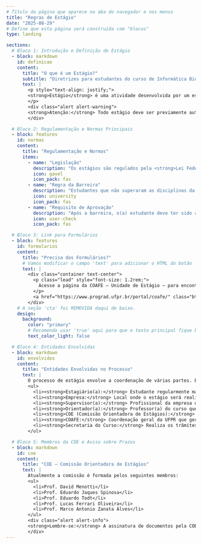 ```yaml
---
# Título da página que aparece na aba do navegador e nos menus
title: "Regras de Estágio"
date: "2025-08-29"
# Define que esta página será construída com "blocos"
type: landing

sections:
  # Bloco 1: Introdução e Definição de Estágio
  - block: markdown
    id: definicao
    content:
      title: "O que é um Estágio?"
      subtitle: "Diretrizes para estudantes do curso de Informática Biomédica da UFPR"
      text: |
        <p style="text-align: justify;">
        <strong>Estágio</strong> é uma atividade desenvolvida por um estudante em uma empresa ou outra instituição, na área do curso, visando proporcionar ao(à) estudante a oportunidade de colocar em prática os conhecimentos adquiridos. Um estágio pode ter até 6 horas diárias, até 30 horas semanais e até 24 meses na mesma empresa.
        </p>
        <div class="alert alert-warning">
        <strong>Atenção:</strong> Todo estágio deve ser previamente autorizado pelo curso e pela universidade. Sem essa autorização prévia, seu estágio não existe oficialmente e seu trabalho nele é ilegal.
        </div>

  # Bloco 2: Regulamentação e Normas Principais
  - block: features
    id: normas
    content:
      title: "Regulamentação e Normas"
      items:
        - name: "Legislação"
          description: "Os estágios são regulados pela <strong>Lei Federal 11.788/2008</strong> e pelo <strong>Manual de Estágios da COAFE/UFPR</strong>."
          icon: gavel
          icon_pack: fas
        - name: "Regra da Barreira"
          description: "Estudantes que não superaram as disciplinas da barreira <strong>não possuem autorização</strong> para estagiar, salvo exceções analisadas pela COE."
          icon: university
          icon_pack: fas
        - name: "Requisito de Aprovação"
          description: "Após a barreira, o(a) estudante deve ter sido aprovado(a) em, no mínimo, <strong>50% das disciplinas</strong> cursadas no semestre anterior."
          icon: user-check
          icon_pack: fas

  # Bloco 3: Link para Formulários
  - block: features
    id: formularios
    content:
      title: "Precisa dos Formulários?"
      # Vamos modificar o campo 'text' para adicionar o HTML do botão
      text: |
        <div class="container text-center">
          <p class="lead" style="font-size: 1.2rem;">
            Acesse a página da COAFE – Unidade de Estágio – para encontrar todos os formulários úteis para a contratação, regularização e encerramento de estágios na UFPR.
          </p>
          <a href="https://www.prograd.ufpr.br/portal/coafe/" class="btn btn-lg btn-light mt-3" target="_blank" rel="noopener">Acessar Página da COAFE</a>
        </div>
    # A seção 'cta' foi REMOVIDA daqui de baixo.
    design:
      background:
        color: "primary"
        # Recomendo usar 'true' aqui para que o texto principal fique branco e contraste com o fundo 'primary'
        text_color_light: false

  # Bloco 4: Entidades Envolvidas
  - block: markdown
    id: envolvidos
    content:
      title: "Entidades Envolvidas no Processo"
      text: |
        O processo de estágio envolve a coordenação de várias partes. É importante saber a quem se reportar:
        <ul>
          <li><strong>Estagiário(a):</strong> Estudante regularmente matriculado no curso.</li>
          <li><strong>Empresa:</strong> Local onde o estágio será realizado.</li>
          <li><strong>Supervisor(a):</strong> Profissional da empresa que acompanha o estágio.</li>
          <li><strong>Orientador(a):</strong> Professor(a) do curso que acompanha academicamente o estágio.</li>
          <li><strong>COE (Comissão Orientadora de Estágios):</strong> Comissão local do curso que avalia e autoriza os pedidos.</li>
          <li><strong>COAFE:</strong> Coordenação geral da UFPR que gerencia os estágios.</li>
          <li><strong>Secretaria do Curso:</strong> Realiza os trâmites administrativos.</li>
        </ul>

  # Bloco 5: Membros da COE e Aviso sobre Prazos
  - block: markdown
    id: coe
    content:
      title: "COE – Comissão Orientadora de Estágios"
      text: |
        Atualmente a comissão é formada pelos seguintes membros:
        <ul>
          <li>Prof. David Menotti</li>
          <li>Prof. Eduardo Jaques Spinosa</li>
          <li>Prof. Eduardo Todt</li>
          <li>Prof. Lucas Ferrari Oliveira</li>
          <li>Prof. Marco Antonio Zanata Alves</li>
        </ul>
        <div class="alert alert-info">
        <strong>Lembre-se:</strong> A assinatura de documentos pela COE ocorre após o envio por e-mail (ibm@inf.ufpr.br) para a secretaria, com um prazo médio de <strong>72 horas</strong> para retorno.
        </div>
---
```

